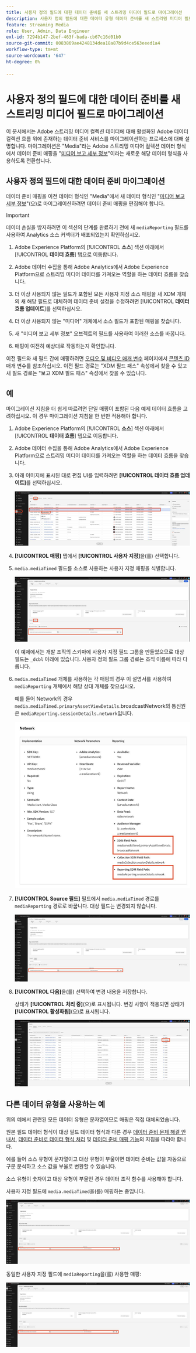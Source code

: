 ```yaml
---
title: 사용자 정의 필드에 대한 데이터 준비를 새 스트리밍 미디어 필드로 마이그레이션
description: 사용자 정의 필드에 대한 데이터 유형 데이터 준비를 새 스트리밍 미디어 필드로 마이그레이션하는 방법에 대해 알아봅니다
feature: Streaming Media
role: User, Admin, Data Engineer
exl-id: 7294b147-2bef-463f-bada-cb67c16d01b0
source-git-commit: 0083869ae4248134dea18a87b9d4ce563eeed1a4
workflow-type: tm+mt
source-wordcount: '647'
ht-degree: 0%

---
```


# 사용자 정의 필드에 대한 데이터 준비를 새 스트리밍 미디어 필드로 마이그레이션

이 문서에서는 Adobe 스트리밍 미디어 컬렉션 데이터에 대해 활성화된 Adobe 데이터 컬렉션 흐름 위에 존재하는 데이터 준비 서비스를 마이그레이션하는 프로세스에 대해 설명합니다. 마이그레이션은 &quot;Media&quot;라는 Adobe 스트리밍 미디어 컬렉션 데이터 형식에서 데이터 준비 매핑을 &quot;[미디어 보고 세부 정보](https://experienceleague.adobe.com/en/docs/experience-platform/xdm/data-types/media-reporting-details)&quot;이라는 새로운 해당 데이터 형식을 사용하도록 전환합니다.

## 사용자 정의 필드에 대한 데이터 준비 마이그레이션

데이터 준비 매핑을 이전 데이터 형식인 &quot;Media&quot;에서 새 데이터 형식인 &quot;[미디어 보고 세부 정보](https://experienceleague.adobe.com/en/docs/experience-platform/xdm/data-types/media-reporting-details)&quot;(으)로 마이그레이션하려면 데이터 준비 매핑을 편집해야 합니다.

>[!IMPORTANT]
>
>데이터 손실을 방지하려면 이 섹션의 단계를 완료하기 전에 새 `mediaReporting` 필드를 사용하여 Analytics 소스 커넥터가 배포되었는지 확인하십시오.

1. Adobe Experience Platform의 [!UICONTROL **소스**] 섹션 아래에서 [!UICONTROL **데이터 흐름**] 탭으로 이동합니다.

1. Adobe 데이터 수집을 통해 Adobe Analytics에서 Adobe Experience Platform으로 스트리밍 미디어 데이터를 가져오는 역할을 하는 데이터 흐름을 찾습니다.

1. 더 이상 사용되지 않는 필드가 포함된 모든 사용자 지정 소스 매핑을 새 XDM 개체의 새 해당 필드로 대체하여 데이터 준비 설정을 수정하려면 [!UICONTROL **데이터 흐름 업데이트**]&#x200B;를 선택하십시오.

1. 더 이상 사용되지 않는 &quot;미디어&quot; 개체에서 소스 필드가 포함된 매핑을 찾습니다.

1. 새 &quot;미디어 보고 세부 정보&quot; 오브젝트의 필드를 사용하여 이러한 소스를 바꿉니다.

1. 매핑이 여전히 예상대로 작동하는지 확인합니다.

이전 필드와 새 필드 간에 매핑하려면 [오디오 및 비디오 매개 변수](https://experienceleague.adobe.com/en/docs/media-analytics/using/implementation/variables/audio-video-parameters#content-id) 페이지에서 [콘텐츠 ID](https://experienceleague.adobe.com/ko/docs/media-analytics/using/implementation/variables/audio-video-parameters) 매개 변수를 참조하십시오. 이전 필드 경로는 &quot;XDM 필드 패스&quot; 속성에서 찾을 수 있고 새 필드 경로는 &quot;보고 XDM 필드 패스&quot; 속성에서 찾을 수 있습니다.

## 예

마이그레이션 지침을 더 쉽게 따르려면 단일 매핑이 포함된 다음 예제 데이터 흐름을 고려하십시오. 이 경우 마이그레이션 지침을 한 번만 적용해야 합니다.

1. Adobe Experience Platform의 [!UICONTROL **소스**] 섹션 아래에서 [!UICONTROL **데이터 흐름**] 탭으로 이동합니다.

1. Adobe 데이터 수집을 통해 Adobe Analytics에서 Adobe Experience Platform으로 스트리밍 미디어 데이터를 가져오는 역할을 하는 데이터 흐름을 찾습니다.

1. 아래 이미지에 표시된 대로 편집 UI를 입력하려면 **[!UICONTROL 데이터 흐름 업데이트]**&#x200B;를 선택하십시오.

   ![AEP 데이터 흐름](assets/aep-dataflow.jpeg)

1. **[!UICONTROL 매핑]** 탭에서 **[!UICONTROL 사용자 지정]**&#x200B;을(를) 선택합니다.

1. `media.mediaTimed` 필드를 소스로 사용하는 사용자 지정 매핑을 식별합니다.

   ![AEP 데이터 흐름이 계속됨](assets/aep-dataflow2.jpeg)

   이 예제에서는 개발 조직의 스키마에 사용자 지정 필드 그룹을 만들었으므로 대상 필드는 `_dcbl` 아래에 있습니다. 사용자 정의 필드 그룹 경로는 조직 이름에 따라 다릅니다.

1. `media.mediaTimed` 개체를 사용하는 각 매핑의 경우 이 설명서를 사용하여 `mediaReporting` 개체에서 해당 상대 개체를 찾으십시오.

   예를 들어 Network의 경우 `media.mediaTimed.primaryAssetViewDetails`.broadcastNetwork의 통신원은 `mediaReporting.sessionDetails.network`입니다.

   ![업데이트된 XDM 필드 패스](assets/xdm-field-path-old-and-new.jpeg)

1. **[!UICONTROL Source 필드]** 필드에서 `media.mediaTimed` 경로를 `mediaReporting` 경로로 바꿉니다. 대상 필드는 변경되지 않습니다.

   ![AEP 데이터 흐름이 계속됨](assets/aep-dataflow3.jpeg)

1. **[!UICONTROL 다음]**&#x200B;을(를) 선택하여 변경 내용을 저장합니다.

   상태가 **[!UICONTROL 처리 중]**(으)로 표시됩니다. 변경 사항이 적용되면 상태가 **[!UICONTROL 활성화됨]**(으)로 표시됩니다.

   ![AEP 데이터 흐름이 계속됨](assets/aep-dataflow5.jpeg)

## 다른 데이터 유형을 사용하는 예

위의 예에서 관련된 모든 데이터 유형은 문자열이므로 매핑은 직접 대체되었습니다.

원본 필드 데이터 형식이 대상 필드 데이터 형식과 다른 경우 [데이터 준비 문제 해결 안내서](https://experienceleague.adobe.com/en/docs/experience-platform/data-prep/troubleshooting-guide), [데이터 준비로 데이터 형식 처리](https://experienceleague.adobe.com/en/docs/experience-platform/data-prep/data-handling) 및 [데이터 준비 매핑 기능](https://experienceleague.adobe.com/en/docs/experience-platform/data-prep/data-handling)의 지침을 따라야 합니다.

예를 들어 소스 유형이 문자열이고 대상 유형이 부울이면 데이터 준비는 값을 자동으로 구문 분석하고 소스 값을 부울로 변환할 수 있습니다.

소스 유형이 숫자이고 대상 유형이 부울인 경우 데이터 조작 함수를 사용해야 합니다.

사용자 지정 필드에 `media.mediaTimed`을(를) 매핑하는 중입니다.

![AEP 데이터 흐름이 계속됨](assets/aep-dataflow6.jpeg)

동일한 사용자 지정 필드에 `mediaReporting`을(를) 사용한 매핑:

![AEP 데이터 흐름이 계속됨](assets/aep-dataflow7.jpeg)

